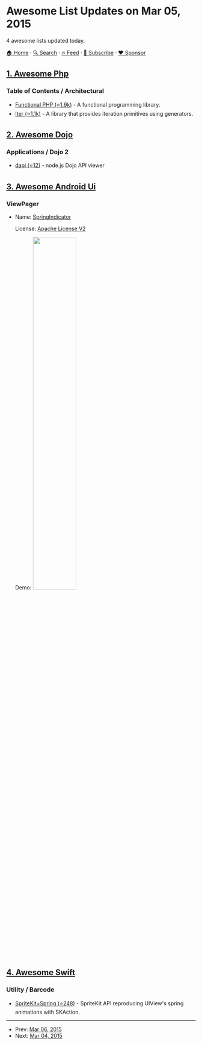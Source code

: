 # Awesome List Updates on Mar 05, 2015

4 awesome lists updated today.

[🏠 Home](/README.md) · [🔍 Search](https://www.trackawesomelist.com/search/) · [🔥 Feed](https://www.trackawesomelist.com/rss.xml) · [📮 Subscribe](https://trackawesomelist.us17.list-manage.com/subscribe?u=d2f0117aa829c83a63ec63c2f&id=36a103854c) · [❤️  Sponsor](https://github.com/sponsors/theowenyoung)



## [1. Awesome Php](/content/ziadoz/awesome-php/README.md)

### Table of Contents / Architectural

*   [Functional PHP (⭐1.9k)](https://github.com/lstrojny/functional-php) - A functional programming library.
*   [Iter (⭐1.1k)](https://github.com/nikic/iter) - A library that provides iteration primitives using generators.

## [2. Awesome Dojo](/content/petk/awesome-dojo/README.md)

### Applications / Dojo 2

*   [dapi (⭐12)](https://github.com/dojo/dapi) - node.js Dojo API viewer

## [3. Awesome Android Ui](/content/wasabeef/awesome-android-ui/README.md)

### ViewPager

- Name: [SpringIndicator](https://github.com/chenupt/SpringIndicator)

  License: [Apache License V2](https://www.apache.org/licenses/LICENSE-2.0)

  Demo: <img src="https://github.com/wasabeef/awesome-android-ui/raw/master/art/SpringIndicator.gif" width="49%">



## [4. Awesome Swift](/content/matteocrippa/awesome-swift/README.md)

### Utility / Barcode

*   [SpriteKit+Spring (⭐248)](https://github.com/ataugeron/SpriteKit-Spring) - SpriteKit API reproducing UIView's spring animations with SKAction.

---

- Prev: [Mar 06, 2015](/content/2015/03/06/README.md)
- Next: [Mar 04, 2015](/content/2015/03/04/README.md)
